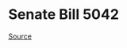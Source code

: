 # Senate Bill 5042

[Source](http://lawfilesext.leg.wa.gov/biennium/2023-24/Pdf/Bills/Senate%20Bills/5042.pdf)